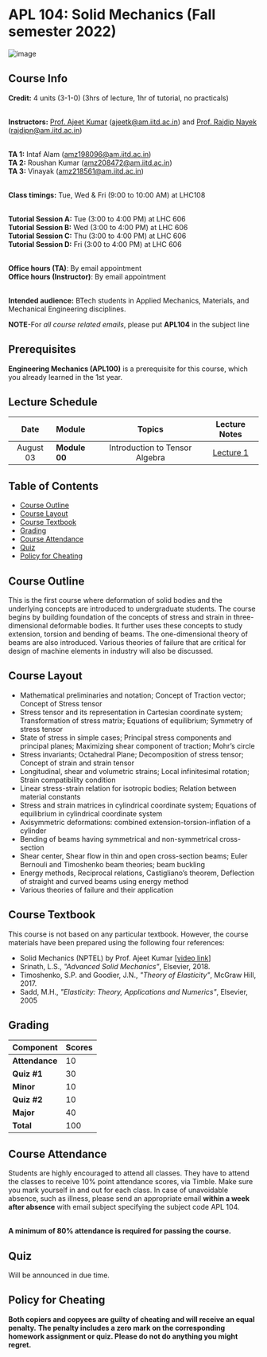 # APL 104: Solid Mechanics (Fall semester 2022)

![image](https://user-images.githubusercontent.com/109568856/179663482-8b6b6fb0-1ed7-494c-9b82-5f720bb4d614.png)


## Course Info

**Credit:** 4 units (3-1-0) (3hrs of lecture, 1hr of tutorial, no practicals) <br> <br>

**Instructors:** [Prof. Ajeet Kumar](https://web.iitd.ac.in/~ajeetk/) (ajeetk@am.iitd.ac.in) and [Prof. Rajdip Nayek](https://sites.google.com/view/rajdip-nayek/) (rajdipn@am.iitd.ac.in) <br> <br>

**TA 1:** Intaf Alam (amz198096@am.iitd.ac.in) <br> 
**TA 2:** Roushan Kumar (amz208472@am.iitd.ac.in) <br>
**TA 3:** Vinayak (amz218561@am.iitd.ac.in) <br><br>

**Class timings:** Tue, Wed & Fri (9:00 to 10:00 AM) at LHC108 <br><br>

**Tutorial Session A:** Tue (3:00 to 4:00 PM) at LHC 606 <br> 
**Tutorial Session B:** Wed (3:00 to 4:00 PM) at LHC 606 <br> 
**Tutorial Session C:** Thu (3:00 to 4:00 PM) at LHC 606 <br> 
**Tutorial Session D:** Fri  (3:00 to 4:00 PM) at LHC 606 <br> <br>

**Office hours (TA)**: By email appointment <br> 
**Office hours (Instructor)**: By email appointment <br><br>

**Intended audience:** BTech students in Applied Mechanics, Materials, and Mechanical Engineering disciplines.

**NOTE**-For *all course related emails*, please put **APL104** in the subject line <br>

## Prerequisites
**Engineering Mechanics (APL100)** is a prerequisite for this course, which you  already learned in the 1st year. 

## Lecture Schedule

| Date |Module|Topics|Lecture Notes|
|:----:|:-----|:---------:|:----:|
|August 03|**Module 00**| Introduction to Tensor Algebra | [Lecture 1](notes/Lecture1.pdf)|

<!--
|August 04|**Module 01**| Traction vector | [Lecture 2](notes/Lecture2.pdf)|
|August 06|**Module 02**| Stress at a point | [Lecture 3](notes/Lecture3.pdf)|
-->


## Table of Contents
- [Course Outline](#course-outline)
- [Course Layout](#course-layout)
- [Course Textbook](#course-textbook)
- [Grading](#grading)
- [Course Attendance](#course-attendance)
- [Quiz](#quiz)
- [Policy for Cheating](#policy-for-cheating)

## Course Outline
This is the first course where deformation of solid bodies and the underlying concepts are introduced to undergraduate students. The course begins by building foundation of the concepts of stress and strain in three-dimensional deformable bodies. It further uses these concepts to study extension, torsion and bending of beams. The one-dimensional theory of beams are also introduced. Various theories of failure that are critical for design of machine elements in industry will also be discussed.

## Course Layout
- Mathematical preliminaries and notation; Concept of Traction vector; Concept of Stress tensor
- Stress tensor and its representation in Cartesian coordinate system; Transformation of stress matrix; Equations of equilibrium; Symmetry of stress tensor
- State of stress in simple cases; Principal stress components and principal planes; Maximizing shear component of traction; Mohr’s circle
- Stress invariants; Octahedral Plane; Decomposition of stress tensor; Concept of strain and strain tensor
- Longitudinal, shear and volumetric strains; Local infinitesimal rotation; Strain compatibility condition
- Linear stress-strain relation for isotropic bodies; Relation between material constants
- Stress and strain matrices in cylindrical coordinate system; Equations of equilibrium in cylindrical coordinate system
- Axisymmetric deformations: combined extension-torsion-inflation of a cylinder
- Bending of beams having symmetrical and non-symmetrical cross-section
- Shear center, Shear flow in thin and open cross-section beams; Euler Bernouli and Timoshenko beam theories; beam buckling
- Energy methods, Reciprocal relations, Castigliano’s theorem, Deflection of straight and curved beams using energy method
- Various theories of failure and their application

## Course Textbook 
This course is not based on any particular textbook. However, the course materials have been prepared using the following four references:
* Solid Mechanics (NPTEL) by Prof. Ajeet Kumar [[video link](https://www.youtube.com/playlist?list=PLp6ek2hDcoNALS0KiBAUiCwrTrvil2vL3)]
* Srinath, L.S., *"Advanced Solid Mechanics"*, Elsevier, 2018.
* Timoshenko, S.P. and Goodier, J.N., *"Theory of Elasticity"*, McGraw Hill, 2017.
* Sadd, M.H., *"Elasticity: Theory, Applications and Numerics"*, Elsevier, 2005

## Grading  
|Component|Scores|
|:---|:-----|
|**Attendance**| 10 |
|**Quiz #1**| 30 |
|**Minor**| 10 |
|**Quiz #2**| 10 |
|**Major**| 40 |
|**Total** |100| 

## Course Attendance
Students are highly encouraged to attend all classes. They have to attend the classes to receive 10% point attendance scores, via Timble. Make sure you mark yourself in and out for each class. In case of unavoidable absence, such as illness, please send an appropriate email **within a week after absence** with email subject specifying the subject code APL 104. <br><br>

**A minimum of 80% attendance is required for passing the course.**


## Quiz
Will be announced in due time.


## Policy for Cheating 
**Both copiers and copyees are guilty of cheating and will receive an equal penalty.** **The penalty includes a zero mark on the corresponding homework assignment or quiz. Please do not do anything you might regret.** 


